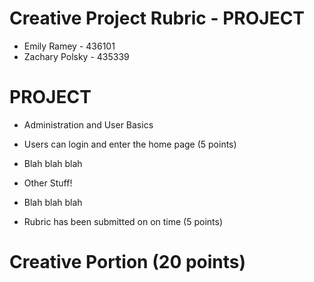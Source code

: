 # Creative Project Rubric - PROJECT
-   Emily Ramey - 436101
-   Zachary Polsky - 435339

# PROJECT
*  Administration and User Basics
 * Users can login and enter the home page (5 points)
 * Blah blah blah

*  Other Stuff!
 * Blah blah blah

*  Rubric has been submitted on on time (5 points)
# Creative Portion (20 points)